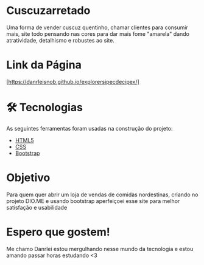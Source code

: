 # Cuscuzarretado

Uma forma de vender cuscuz quentinho, chamar clientes para consumir mais, site todo pensando nas cores para dar mais fome "amarela" dando atratividade, detalhismo e  robustes ao site.

# Link da Página

[https://danrleisnob.github.io/explorersipecdecipex/]

# 🛠 Tecnologias

As seguintes ferramentas foram usadas na construção do projeto:

- [HTML5](<https://html.spec.whatwg.org/multipage/>)
- [CSS](<https://www.css3.com/>)
- [Bootstrap](<https://getbootstrap.com/>)


# Objetivo 

Para quem quer abrir um loja de vendas de comidas nordestinas, criando no projeto DIO.ME e usando bootstrap aperfeiçoei esse site para melhor satisfação e usabilidade

# Espero que gostem!

Me chamo Danrlei estou mergulhando nesse mundo da tecnologia e estou amando passar horas estudando <3 

